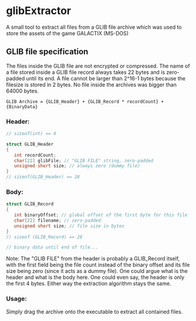 # glibExtractor

A small tool to extract all files from a GLIB file archive which was used to store the assets of the game GALACTIX (MS-DOS)

## GLIB file specification
The files inside the GLIB file are not encrypted or compressed.
The name of a file stored inside a GLIB file record always takes 22 bytes and is zero-padded until its end. A file cannot be larger than 2^16-1 bytes because the filesize is stored in 2 bytes. No file inside the archives was bigger than 64000 bytes.

`GLIB Archive = {GLIB_Header} + {GLIB_Record * recordCount} + {BinaryData}`

### Header:
```C++
// sizeof(int) == 4

struct GLIB_Header
{
   int recordCount;
   char[22] glibFile; // "GLIB FILE" string, zero-padded
   unsigned short size; // always zero (dummy file)
}
// sizeof(GLIB_Header) == 28
```
### Body:
```C++
struct GLIB_Record
{
   int binaryOffset; // global offset of the first byte for this file
   char[22] filename; // zero-padded
   unsigned short size; // file size in bytes
}
// sizeof (GLIB_Record) == 28

// binary data until end of file...
```

Note: The "GLIB FILE" from the header is probably a GLIB_Record itself, with the first field being the file count instead of the binary offset and its file size being zero (since it acts as a dummy file). One could argue what is the header and what is the body here. One could even say, the header is only the first 4 bytes. Either way the extraction algorithm stays the same.

### Usage:
Simply drag the archive onto the executable to extract all contained files.
